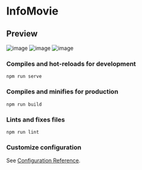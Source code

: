 # InfoMovie

## Preview

![image](https://user-images.githubusercontent.com/54703843/131268539-a1c33343-1341-40cb-94dc-6fcee14e4f05.png)
![image](https://user-images.githubusercontent.com/54703843/131268264-adb58437-6ee3-4761-b5f5-0041c8b843fd.png)
![image](https://user-images.githubusercontent.com/54703843/131268294-27643200-3813-4106-b409-80b03566615c.png)

### Compiles and hot-reloads for development
```
npm run serve
```

### Compiles and minifies for production
```
npm run build
```

### Lints and fixes files
```
npm run lint
```

### Customize configuration
See [Configuration Reference](https://cli.vuejs.org/config/).
